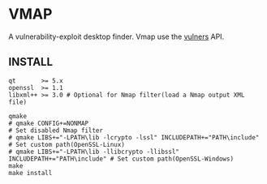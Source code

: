 # VMAP

A vulnerability-exploit desktop finder. Vmap use the [vulners](https://vulners.com/api/v3/) API.

## INSTALL

```shell
qt       >= 5.x
openssl  >= 1.1
libxml++ >= 3.0 # Optional for Nmap filter(load a Nmap output XML file)
```

```shell
qmake
# qmake CONFIG+=NONMAP                                                      # Set disabled Nmap filter
# qmake LIBS+="-LPATH\lib -lcrypto -lssl" INCLUDEPATH+="PATH\include"       # Set custom path(OpenSSL-Linux)
# qmake LIBS+="-LPATH\lib -llibcrypto -llibssl" INCLUDEPATH+="PATH\include" # Set custom path(OpenSSL-Windows)
make
make install
```

